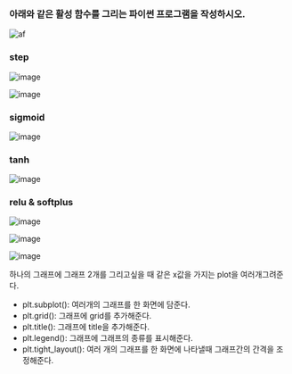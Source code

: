 ### 아래와 같은 활성 함수를 그리는 파이썬 프로그램을 작성하시오.

![af](https://github.com/NAJJUU/Evaluate_Traning_Notes/assets/122864238/c357e3b9-0b17-4391-9729-3f2da7617353)


### step

![image](https://github.com/NAJJUU/Evaluate_Traning_Notes/assets/122864238/c13609ba-3b97-4109-b910-0dbb67b884f4)

![image](https://github.com/NAJJUU/Evaluate_Traning_Notes/assets/122864238/bc019852-f7d7-482a-9284-7f0d494ab0ab)



### sigmoid
![image](https://github.com/NAJJUU/Evaluate_Traning_Notes/assets/122864238/27d560d8-41c0-4012-a72f-dfd0d469b0c1)


### tanh
![image](https://github.com/NAJJUU/Evaluate_Traning_Notes/assets/122864238/af724572-6afe-4427-b56a-a28069fdd490)



### relu & softplus
![image](https://github.com/NAJJUU/Evaluate_Traning_Notes/assets/122864238/96f141dc-98e4-4d5d-9623-8577057f527c)

![image](https://github.com/NAJJUU/Evaluate_Traning_Notes/assets/122864238/670ff41e-1668-40c7-ae9b-f55ba28b8df8)

![image](https://github.com/NAJJUU/Evaluate_Traning_Notes/assets/122864238/f3f391f7-031b-46ec-a5bf-4ef4c96eb1aa)

하나의 그래프에 그래프 2개를 그리고싶을 때 같은 x값을 가지는 plot을 여러개그려준다.


- plt.subplot(): 여러개의 그래프를 한 화면에 담준다.
- plt.grid(): 그래프에 grid를 추가해준다.
- plt.title(): 그래프에 title을 추가해준다.
- plt.legend(): 그래프에 그래프의 종류를 표시해준다.
- plt.tight_layout(): 여러 개의 그래프를 한 화면에 나타낼때 그래프간의 간격을 조정해준다.
  
